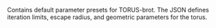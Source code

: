 Contains default parameter presets for TORUS-brot. The JSON defines iteration limits, escape radius, and geometric parameters for the torus.
